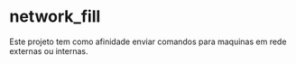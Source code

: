 # network_fill
Este projeto tem como afinidade enviar comandos para maquinas em rede externas ou internas.
